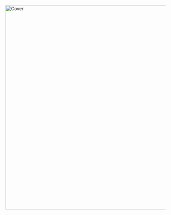 <img width="1408" height="640" alt="Cover" src="https://github.com/user-attachments/assets/a7798122-b213-44eb-ba3d-4ad572e96e5d" />
